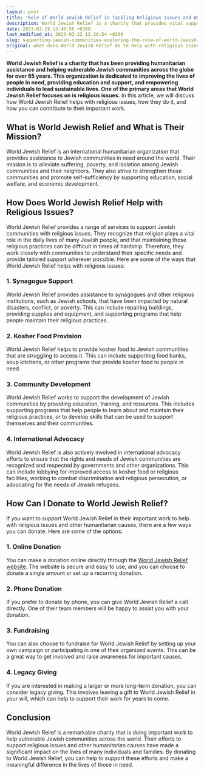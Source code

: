 ```yaml
---
layout: post
title: "Role of World Jewish Relief in Tackling Religious Issues and Ways to Donate."
description: World Jewish Relief is a charity that provides vital support to Jewish communities around the world who are grappling with a range of religious issues. By offering emergency aid, education programs, and small business grants, World Jewish Relief helps communities develop the skills and resources they need to thrive. If you're looking to donate to this worthy cause, you can find more information on their website.
date: 2023-03-19 13:40:56 +0300
last_modified_at: 2023-03-22 12:36:54 +0300
slug: supporting-jewish-communities-exploring-the-role-of-world-jewish-relief-in-tackling-religious-issues-and-ways-to-donate
original: what does World Jewish Relief do to help with religious issues as a charity, how do they do it, how can i donate?
---
```

**World Jewish Relief is a charity that has been providing humanitarian assistance and helping vulnerable Jewish communities across the globe for over 85 years. This organization is dedicated to improving the lives of people in need, providing education and support, and empowering individuals to lead sustainable lives. One of the primary areas that World Jewish Relief focuses on is religious issues.** In this article, we will discuss how World Jewish Relief helps with religious issues, how they do it, and how you can contribute to their important work.

## What is World Jewish Relief and What is Their Mission?

World Jewish Relief is an international humanitarian organization that provides assistance to Jewish communities in need around the world. Their mission is to alleviate suffering, poverty, and isolation among Jewish communities and their neighbors. They also strive to strengthen those communities and promote self-sufficiency by supporting education, social welfare, and economic development.

## How Does World Jewish Relief Help with Religious Issues?

World Jewish Relief provides a range of services to support Jewish communities with religious issues. They recognize that religion plays a vital role in the daily lives of many Jewish people, and that maintaining those religious practices can be difficult in times of hardship. Therefore, they work closely with communities to understand their specific needs and provide tailored support wherever possible. Here are some of the ways that World Jewish Relief helps with religious issues:

### 1\. Synagogue Support

World Jewish Relief provides assistance to synagogues and other religious institutions, such as Jewish schools, that have been impacted by natural disasters, conflict, or poverty. This can include repairing buildings, providing supplies and equipment, and supporting programs that help people maintain their religious practices.

### 2\. Kosher Food Provision

World Jewish Relief helps to provide kosher food to Jewish communities that are struggling to access it. This can include supporting food banks, soup kitchens, or other programs that provide kosher food to people in need.

### 3\. Community Development

World Jewish Relief works to support the development of Jewish communities by providing education, training, and resources. This includes supporting programs that help people to learn about and maintain their religious practices, or to develop skills that can be used to support themselves and their communities.

### 4\. International Advocacy

World Jewish Relief is also actively involved in international advocacy efforts to ensure that the rights and needs of Jewish communities are recognized and respected by governments and other organizations. This can include lobbying for improved access to kosher food or religious facilities, working to combat discrimination and religious persecution, or advocating for the needs of Jewish refugees.

## How Can I Donate to World Jewish Relief?

If you want to support World Jewish Relief in their important work to help with religious issues and other humanitarian causes, there are a few ways you can donate. Here are some of the options:

### 1\. Online Donation

You can make a donation online directly through the [World Jewish Relief website](https://www.worldjewishrelief.org/). The website is secure and easy to use, and you can choose to donate a single amount or set up a recurring donation.

### 2\. Phone Donation

If you prefer to donate by phone, you can give World Jewish Relief a call directly. One of their team members will be happy to assist you with your donation.

### 3\. Fundraising

You can also choose to fundraise for World Jewish Relief by setting up your own campaign or participating in one of their organized events. This can be a great way to get involved and raise awareness for important causes.

### 4\. Legacy Giving

If you are interested in making a larger or more long-term donation, you can consider legacy giving. This involves leaving a gift to World Jewish Relief in your will, which can help to support their work for years to come.

## Conclusion

World Jewish Relief is a remarkable charity that is doing important work to help vulnerable Jewish communities across the world. Their efforts to support religious issues and other humanitarian causes have made a significant impact on the lives of many individuals and families. By donating to World Jewish Relief, you can help to support these efforts and make a meaningful difference in the lives of those in need.